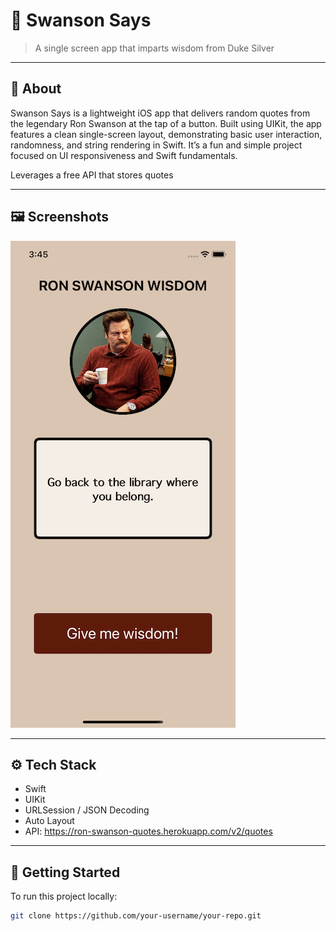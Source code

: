 # 📱 Swanson Says
> A single screen app that imparts wisdom from Duke Silver

---

## 🧠 About

Swanson Says is a lightweight iOS app that delivers random quotes from the legendary Ron Swanson at the tap of a button. Built using UIKit, the app features a clean single-screen layout, demonstrating basic user interaction, randomness, and string rendering in Swift. It’s a fun and simple project focused on UI responsiveness and Swift fundamentals.

Leverages a free API that stores quotes

---

## 🖼️ Screenshots

![Quote loaded screen](quoteLoaded.png)



---

## ⚙️ Tech Stack

- Swift
- UIKit
- URLSession / JSON Decoding
- Auto Layout
- API: https://ron-swanson-quotes.herokuapp.com/v2/quotes

---

## 🚀 Getting Started

To run this project locally:

```bash
git clone https://github.com/your-username/your-repo.git
